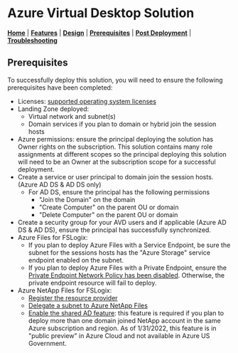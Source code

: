 # Azure Virtual Desktop Solution

[**Home**](../readme.md) | [**Features**](./features.md) | [**Design**](./design.md) | [**Prerequisites**](./prerequisites.md) | [**Post Deployment**](./post.md) | [**Troubleshooting**](./troubleshooting.md)

## Prerequisites

To successfully deploy this solution, you will need to ensure the following prerequisites have been completed:

- Licenses: [supported operating system licenses](https://docs.microsoft.com/en-us/azure/virtual-desktop/overview#requirements)
- Landing Zone deployed:
  - Virtual network and subnet(s)
  - Domain services if you plan to domain or hybrid join the session hosts
- Azure permissions: ensure the principal deploying the solution has Owner rights on the subscription. This solution contains many role assignments at different scopes so the principal deploying this solution will need to be an Owner at the subscription scope for a successful deployment.
- Create a service or user principal to domain join the session hosts. (Azure AD DS & AD DS only)
  - For AD DS, ensure the principal has the following permissions
    - "Join the Domain" on the domain
    - "Create Computer" on the parent OU or domain
    - "Delete Computer" on the parent OU or domain
- Create a security group for your AVD users and if applicable (Azure AD DS & AD DS), ensure the principal has successfully synchronized.
- Azure Files for FSLogix:
  - If you plan to deploy Azure Files with a Service Endpoint, be sure the subnet for the sessions hosts has the "Azure Storage" service endpoint enabled on the subnet.
  - If you plan to deploy Azure Files with a Private Endpoint, ensure the [Private Endpoint Network Policy has been disabled](https://docs.microsoft.com/en-us/azure/private-link/disable-private-endpoint-network-policy). Otherwise, the private endpoint resource will fail to deploy.
- Azure NetApp Files for FSLogix:
  - [Register the resource provider](https://docs.microsoft.com/en-us/azure/azure-netapp-files/azure-netapp-files-register)
  - [Delegate a subnet to Azure NetApp Files](https://docs.microsoft.com/en-us/azure/azure-netapp-files/azure-netapp-files-delegate-subnet)
  - [Enable the shared AD feature](https://docs.microsoft.com/en-us/azure/azure-netapp-files/create-active-directory-connections#shared_ad): this feature is required if you plan to deploy more than one domain joined NetApp account in the same Azure subscription and region.  As of 1/31/2022, this feature is in "public preview" in Azure Cloud and not available in Azure US Government.
